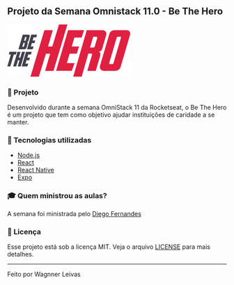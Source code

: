 <h2>Projeto da Semana Omnistack 11.0 - Be The Hero </h2>

![Bethehero](https://github.com/wagnnercsl/be-the-hero/blob/master/mobile/src/assets/logo%403x.png)

### :file_folder: Projeto

Desenvolvido durante a semana OmniStack 11 da Rocketseat, o Be The Hero é um projeto que tem como objetivo ajudar instituições de caridade a se manter.

### :rocket: Tecnologias utilizadas

<ul>
<li><a href="https://nodejs.org/en/" rel="nofollow">Node.js</a></li>
<li><a href="https://reactjs.org" rel="nofollow">React</a></li>
<li><a href="https://facebook.github.io/react-native/" rel="nofollow">React Native</a></li>
<li><a href="https://expo.io/" rel="nofollow">Expo</a></li>
</ul>

### :mortar_board: Quem ministrou as aulas?

A semana foi ministrada pelo [Diego Fernandes](https://github.com/diego3g)

### :memo: Licença

Esse projeto está sob a licença MIT. Veja o arquivo [LICENSE](LICENSE.md) para mais detalhes.

---

Feito por Wagnner Leivas
